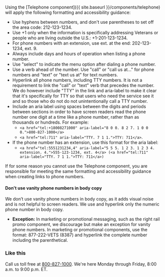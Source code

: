 
Using the [Telephone component]({{ site.baseurl }}/components/telephone) will apply the following formatting and accessibility guidance:

* Use hyphens between numbers, and don't use parentheses to set off the area code: 212-123-1234.
* Use +1 only when the information is specifically addressing Veterans or people who are living outside the U.S.: +1-201-123-1234.
* For phone numbers with an extension, use ext. at the end: 202-123-1234, ext. 9.
* Always include days and hours of operation when listing a phone number.
* Use "select" to indicate the menu option after dialing a phone number.
* Use a verb ahead of the number. Use "call" or "call us at..." for phone numbers and "text" or "text us at" for text numbers.
* Hyperlink all phone numbers, including TTY numbers. It is not a requirement to link the "call" or "text" verb that precedes the number. We do however include "TTY" in the link and aria-label to make it clear that it's specifically for TTY so that users who need the service see it and so those who do not do not unintentionally call a TTY number.
* Include an aria label using spaces between the digits and periods between sections in order to have screen readers read the phone number one digit at a time like a phone number, rather than as thousands or hundreds. For example:
  * `<a href="tel:+18008271000" aria-label="8 0 0. 8 2 7. 1 0 0 0.">800-827-1000</a>`
  * `<a href="tel:711" aria-label="TTY. 7 1 1.">TTY: 711</a>`. 
* If the phone number has an extension, use this format for the aria label:
  * `<a href="tel:5551231234,4" aria-label="5 5 5. 1 2 3. 1 2 3 4. extension. 4.">555-123-1234, ext. 4</a> (<a href="tel:711" aria-label="TTY. 7 1 1.">TTY: 711</a>)`

If for some reason you cannot use the Telephone component, you are responsible for meeting the same formatting and accessibility guidance when creating links to phone numbers. 

#### Don't use vanity phone numbers in body copy
We don’t use vanity phone numbers in body copy, as it adds visual noise and is not helpful to screen readers. We use and hyperlink only the numeric phone number in body copy.

- **Exception:** In marketing or promotional messaging, such as the right rail promo component, we discourage but make an exception for vanity phone numbers. In marketing or promotional components, use the format: 877-222-VETS (8387) and hyperlink the complete number including the parenthetical.

<div class="do-dont">
<div class="do-dont__do">
<h3 class="do-dont__heading">Like this</h3>
<div class="do-dont__content" markdown="1">
  
Call us toll free at <a href="tel:+18008271000" aria-label="8 0 0. 8 2 7. 1 0 0 0.">800-827-1000</a>. We're here Monday through Friday,
8:00 a.m. to 9:00 p.m. ET.

</div>
</div>
</div>
